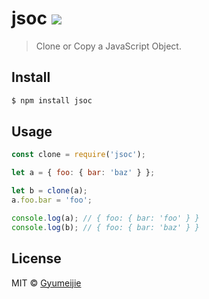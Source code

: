 # jsoc [![](https://travis-ci.com/Gyumeijie/jsoc.svg?branch=master)](https://travis-ci.com/Gyumeijie/jsoc)

> Clone or Copy a JavaScript Object.

## Install

```bash
$ npm install jsoc
```

## Usage

```js
const clone = require('jsoc');

let a = { foo: { bar: 'baz' } };

let b = clone(a);
a.foo.bar = 'foo';

console.log(a); // { foo: { bar: 'foo' } }
console.log(b); // { foo: { bar: 'baz' } }
```

## License

MIT © [Gyumeijie](https://github.com/Gyumeijie)
